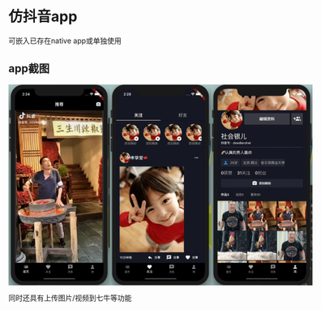 # 仿抖音app

可嵌入已存在native app或单独使用

## app截图
<div style="display: flex;">
    <img width="200" src="./assets/ScreenShotMain.jpg" />
    <img width="200" src="./assets/ScreenShotFollow.jpg" />
    <img width="200" src="./assets/ScreenShotMine.jpg" />
</div>

同时还具有上传图片/视频到七牛等功能
